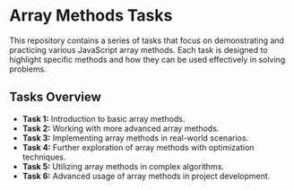 # Array Methods Tasks

This repository contains a series of tasks that focus on demonstrating and practicing various JavaScript array methods. Each task is designed to highlight specific methods and how they can be used effectively in solving problems.

## Tasks Overview

- **Task 1:** Introduction to basic array methods.
- **Task 2:** Working with more advanced array methods.
- **Task 3:** Implementing array methods in real-world scenarios.
- **Task 4:** Further exploration of array methods with optimization techniques.
- **Task 5:** Utilizing array methods in complex algorithms.
- **Task 6:** Advanced usage of array methods in project development.



